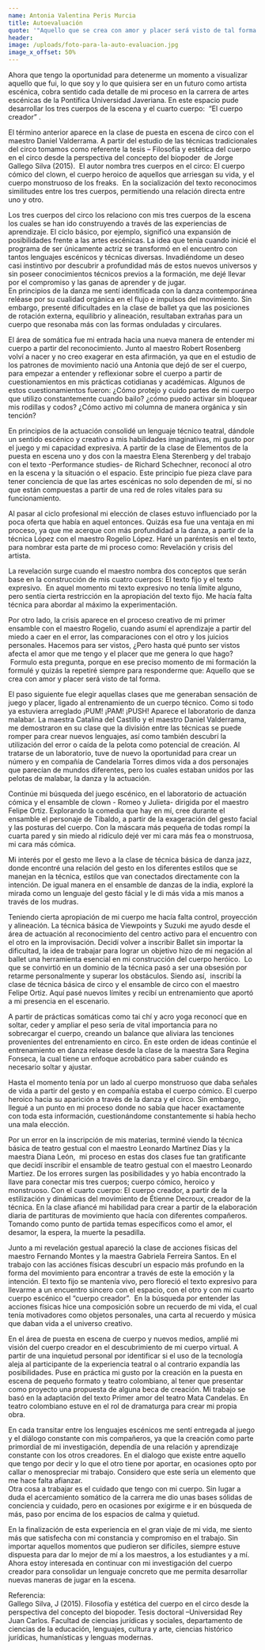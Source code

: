 ```yaml
---
name: Antonia Valentina Peris Murcia
title: Autoevaluación
quote: '"Aquello que se crea con amor y placer será visto de tal forma."'
header:
image: /uploads/foto-para-la-auto-evaluacion.jpg
image_x_offset: 50%
---
```


Ahora que tengo la oportunidad para detenerme un momento a visualizar aquello que fui, lo que soy y lo que quisiera ser en un futuro como artista esc&eacute;nica, cobra sentido cada detalle de mi proceso en la carrera de artes esc&eacute;nicas de la Pontifica Universidad Javeriana. En este espacio pude desarrollar los tres cuerpos de la escena y el cuarto cuerpo: &nbsp;“El cuerpo creador” .

El t&eacute;rmino anterior aparece en la clase de puesta en escena de circo con el maestro Daniel Valderrama. A partir del estudio de las t&eacute;cnicas tradicionales del circo tomamos como referente la tesis – Filosof&iacute;a y est&eacute;tica del cuerpo en el circo desde la perspectiva del concepto del biopoder &nbsp;de Jorge Gallego Silva (2015). &nbsp;El autor nombra tres cuerpos en el circo: El cuerpo c&oacute;mico del clown, el cuerpo heroico de aquellos que arriesgan su vida, y el cuerpo monstruoso de los freaks. &nbsp;En la socializaci&oacute;n del texto reconocimos similitudes entre los tres cuerpos, permitiendo una relaci&oacute;n directa entre uno y otro.

Los tres cuerpos del circo los relaciono con mis tres cuerpos de la escena los cuales se han ido construyendo a trav&eacute;s de las experiencias de aprendizaje. El ciclo b&aacute;sico, por ejemplo, signific&oacute; una expansi&oacute;n de posibilidades frente a las artes esc&eacute;nicas. La idea que ten&iacute;a cuando inici&eacute; el programa de ser &uacute;nicamente actriz se transform&oacute; en el encuentro con tantos lenguajes esc&eacute;nicos y t&eacute;cnicas diversas. Invadi&eacute;ndome un deseo casi instintivo por descubrir a profundidad m&aacute;s de estos nuevos universos y sin poseer conocimientos t&eacute;cnicos previos a la formaci&oacute;n, me dej&eacute; llevar por el compromiso y las ganas de aprender y de jugar.&nbsp;<br>En principios de la danza me sent&iacute; identificada con la danza contempor&aacute;nea rel&eacute;ase por su cualidad org&aacute;nica en el flujo e impulsos del movimiento. Sin embargo, present&eacute; dificultades en la clase de ballet ya que las posiciones de rotaci&oacute;n externa, equilibrio y alineaci&oacute;n, resultaban extra&ntilde;as para un cuerpo que resonaba m&aacute;s con las formas onduladas y circulares. &nbsp;&nbsp;

El &aacute;rea de som&aacute;tica fue mi entrada hacia una nueva manera de entender mi cuerpo a partir del reconocimiento. Junto al maestro Robert Rosenberg volv&iacute; a nacer y no creo exagerar en esta afirmaci&oacute;n, ya que en el estudio de los patrones de movimiento naci&oacute; una Antonia que dej&oacute; de ser el cuerpo, para empezar a entender y reflexionar sobre el cuerpo a partir de cuestionamientos en mis pr&aacute;cticas cotidianas y acad&eacute;micas. Algunos de estos cuestionamientos fueron: &iquest;C&oacute;mo protejo y cuido partes de mi cuerpo que utilizo constantemente cuando bailo? &iquest;c&oacute;mo puedo activar sin bloquear mis rodillas y codos? &iquest;C&oacute;mo activo mi columna de manera org&aacute;nica y sin tenci&oacute;n? &nbsp;

En principios de la actuaci&oacute;n consolid&eacute; un lenguaje t&eacute;cnico teatral, d&aacute;ndole un sentido esc&eacute;nico y creativo a mis habilidades imaginativas, mi gusto por el juego y mi capacidad expresiva. A partir de la clase de Elementos de la puesta en escena uno y dos con la maestra Elena Sterenberg y del trabajo con el texto -Performance studies- de Richard Schechner, reconoc&iacute; al otro en la escena y la situaci&oacute;n o el espacio. Este principio fue pieza clave para tener conciencia de que las artes esc&eacute;nicas no solo dependen de m&iacute;, si no que est&aacute;n compuestas a partir de una red de roles vitales para su funcionamiento.&nbsp;

Al pasar al ciclo profesional mi elecci&oacute;n de clases estuvo influenciado por la poca oferta que hab&iacute;a en aquel entonces. Quiz&aacute;s esa fue una ventaja en mi proceso, ya que me acerque con m&aacute;s profundidad a la danza, a partir de la t&eacute;cnica L&oacute;pez con el maestro Rogelio L&oacute;pez. Har&eacute; un par&eacute;ntesis en el texto, para nombrar esta parte de mi proceso como: Revelaci&oacute;n y crisis del artista.&nbsp;

La revelaci&oacute;n surge cuando el maestro nombra dos conceptos que ser&aacute;n base en la construcci&oacute;n de mis cuatro cuerpos: El texto fijo y el texto expresivo. &nbsp;En aquel momento mi texto expresivo no ten&iacute;a l&iacute;mite alguno, pero sent&iacute;a cierta restricci&oacute;n en la apropiaci&oacute;n del texto fijo. Me hac&iacute;a falta t&eacute;cnica para abordar al m&aacute;ximo la experimentaci&oacute;n.

Por otro lado, la crisis aparece en el proceso creativo de mi primer ensamble con el maestro Rogelio, cuando asum&iacute; el aprendizaje a partir del miedo a caer en el error, las comparaciones con el otro y los juicios personales. Hacemos para ser vistos, &iquest;Pero hasta qu&eacute; punto ser vistos afecta el amor que me tengo y el placer que me genera lo que hago? &nbsp;Formulo esta pregunta, porque en ese preciso momento de mi formaci&oacute;n la formul&eacute; y quiz&aacute;s la repetir&eacute; siempre para responderme que: Aquello que se crea con amor y placer ser&aacute; visto de tal forma.&nbsp;

El paso siguiente fue elegir aquellas clases que me generaban sensaci&oacute;n de juego y placer, ligado al entrenamiento de un cuerpo t&eacute;cnico. Como si todo ya estuviera arreglado &iexcl;PUM\! &iexcl;PAM\! &iexcl;PUSH\! Aparece el laboratorio de danza malabar. La maestra Catalina del Castillo y el maestro Daniel Valderrama, me demostraron en su clase que la divisi&oacute;n entre las t&eacute;cnicas se puede romper para crear nuevos lenguajes, as&iacute; como tambi&eacute;n descubr&iacute; la utilizaci&oacute;n del error o ca&iacute;da de la pelota como potencial de creaci&oacute;n. Al tratarse de un laboratorio, tuve de nuevo la oportunidad para crear un n&uacute;mero y en compa&ntilde;&iacute;a de Candelaria Torres dimos vida a dos personajes que parec&iacute;an de mundos diferentes, pero los cuales estaban unidos por las pelotas de malabar, la danza y la actuaci&oacute;n.&nbsp;

Contin&uacute;e mi b&uacute;squeda del juego esc&eacute;nico, en el laboratorio de actuaci&oacute;n c&oacute;mica y el ensamble de clown - Romeo y Julieta- dirigida por el maestro Felipe Ortiz. Explorando la comedia que hay en m&iacute;, cree durante el ensamble el personaje de Tibaldo, a partir de la exageraci&oacute;n del gesto facial y las posturas del cuerpo. Con la m&aacute;scara m&aacute;s peque&ntilde;a de todas romp&iacute; la cuarta pared y sin miedo al rid&iacute;culo dej&eacute; ver mi cara m&aacute;s fea o monstruosa, mi cara m&aacute;s c&oacute;mica.&nbsp;

Mi inter&eacute;s por el gesto me llevo a la clase de t&eacute;cnica b&aacute;sica de danza jazz, donde encontr&eacute; una relaci&oacute;n del gesto en los diferentes estilos que se manejan en la t&eacute;cnica, estilos que van conectados directamente con la intenci&oacute;n. De igual manera en el ensamble de danzas de la india, explor&eacute; la mirada como un lenguaje del gesto f&aacute;cial y le di m&aacute;s vida a mis manos a trav&eacute;s de los mudras. &nbsp;

Teniendo cierta apropiaci&oacute;n de mi cuerpo me hac&iacute;a falta control, proyecci&oacute;n y alineaci&oacute;n. La t&eacute;cnica b&aacute;sica de Viewpoints y Suzuki me ayudo desde el &aacute;rea de actuaci&oacute;n al reconocimiento del centro activo para el encuentro con el otro en la improvisaci&oacute;n. Decid&iacute; volver a inscribir Ballet sin importar la dificultad, la idea de trabajar para lograr un objetivo hizo de mi negaci&oacute;n al ballet una herramienta esencial en mi construcci&oacute;n del cuerpo her&oacute;ico. &nbsp;Lo que se convirti&oacute; en un dominio de la t&eacute;cnica pas&oacute; a ser una obsesi&oacute;n por retarme personalmente y superar los obst&aacute;culos. Siendo as&iacute;, &nbsp;inscrib&iacute; la clase de t&eacute;cnica b&aacute;sica de circo y el ensamble de circo con el maestro Felipe Ortiz. Aqu&iacute; pas&eacute; nuevos l&iacute;mites y recib&iacute; un entrenamiento que aport&oacute; a mi presencia en el escenario.

A partir de pr&aacute;cticas som&aacute;ticas como tai ch&iacute; y acro yoga reconoc&iacute; que en soltar, ceder y ampliar el peso ser&iacute;a de vital importancia para no sobrecargar el cuerpo, creando un balance que aliviara las tenciones provenientes del entrenamiento en circo. En este orden de ideas contin&uacute;e el entrenamiento en danza release desde la clase de la maestra Sara Regina Fonseca, la cual tiene un enfoque acrob&aacute;tico para saber cu&aacute;ndo es necesario soltar y ajustar.&nbsp;

Hasta el momento ten&iacute;a por un lado al cuerpo monstruoso que daba se&ntilde;ales de vida a partir del gesto y en compa&ntilde;&iacute;a estaba el cuerpo c&oacute;mico. El cuerpo heroico hacia su aparici&oacute;n a trav&eacute;s de la danza y el circo. Sin embargo, llegu&eacute; a un punto en mi proceso donde no sab&iacute;a que hacer exactamente con toda esta informaci&oacute;n, cuestion&aacute;ndome constantemente si hab&iacute;a hecho una mala elecci&oacute;n.&nbsp;

Por un error en la inscripci&oacute;n de mis materias, termin&eacute; viendo la t&eacute;cnica b&aacute;sica de teatro gestual con el maestro Leonardo Mart&iacute;nez D&iacute;as y la maestra Diana Le&oacute;n, &nbsp;mi proceso en estas dos clases fue tan gratificante que decid&iacute; inscribir el ensamble de teatro gestual con el maestro Leonardo Martiez. De los errores surgen las posibilidades y yo hab&iacute;a encontrado la llave para conectar mis tres cuerpos; cuerpo c&oacute;mico, heroico y monstruoso. Con el cuarto cuerpo: El cuerpo creador, a partir de la estilizaci&oacute;n y din&aacute;micas del movimiento de &Eacute;tienne Decroux, creador de la t&eacute;cnica. En la clase afianc&eacute; mi habilidad para crear a partir de la elaboraci&oacute;n diaria de partituras de movimiento que hac&iacute;a con diferentes compa&ntilde;eros. Tomando como punto de partida temas espec&iacute;ficos como el amor, el desamor, la espera, la muerte la pesadilla.&nbsp;

Junto a mi revelaci&oacute;n gestual apareci&oacute; la clase de acciones f&iacute;sicas del maestro Fernando Montes y la maestra Gabriela Ferreira Santos. En el trabajo con las acci&oacute;nes f&iacute;sicas descubr&iacute; un espacio m&aacute;s profundo en la forma del movimiento para encontrar a trav&eacute;s de este la emoci&oacute;n y la intenci&oacute;n. El texto fijo se manten&iacute;a vivo, pero floreci&oacute; el texto expresivo para llevarme a un encuentro sincero con el espacio, con el otro y con mi cuarto cuerpo esc&eacute;nico el “cuerpo creador”. &nbsp;En la b&uacute;squeda por entender las acciones f&iacute;sicas hice una composici&oacute;n sobre un recuerdo de mi vida, el cual ten&iacute;a motivadores como objetos personales, una carta al recuerdo y m&uacute;sica que daban vida a el universo creativo.&nbsp;

En el &aacute;rea de puesta en escena de cuerpo y nuevos medios, ampli&eacute; mi visi&oacute;n del cuerpo creador en el descubrimiento de mi cuerpo virtual. A partir de una inquietud personal por identificar si el uso de la tecnolog&iacute;a aleja al participante de la experiencia teatral o al contrario expand&iacute;a las posibilidades. Puse en pr&aacute;ctica mi gusto por la creaci&oacute;n en la puesta en escena de peque&ntilde;o formato y teatro colombiano, al tener que presentar como proyecto una propuesta de alguna beca de creaci&oacute;n. Mi trabajo se bas&oacute; en la adaptaci&oacute;n del texto Primer amor del teatro Mata Candelas. En teatro colombiano estuve en el rol de dramaturga para crear mi propia obra.&nbsp;

En cada transitar entre los lenguajes esc&eacute;nicos me sent&iacute; entregada al juego y el di&aacute;logo constante con mis compa&ntilde;eros, ya que la creaci&oacute;n como parte primordial de mi investigaci&oacute;n, depend&iacute;a de una relaci&oacute;n y aprendizaje constante con los otros creadores. En el dialogo que existe entre aquello que tengo por decir y lo que el otro tiene por aportar, en ocasiones opto por callar o menospreciar mi trabajo. Considero que este ser&iacute;a un elemento que me hace falta afianzar.<br>Otra cosa a trabajar es el cuidado que tengo con mi cuerpo. Sin lugar a duda el acercamiento som&aacute;tico de la carrera me dio unas bases s&oacute;lidas de conciencia y cuidado, pero en ocasiones por exigirme e ir en b&uacute;squeda de m&aacute;s, paso por encima de los espacios de calma y quietud.&nbsp;

En la finalizaci&oacute;n de esta experiencia en el gran viaje de mi vida, me siento m&aacute;s que satisfecha con mi constancia y compromiso en el trabajo. Sin importar aquellos momentos que pudieron ser dif&iacute;ciles, siempre estuve dispuesta para dar lo mejor de m&iacute; a los maestros, a los estudiantes y a m&iacute;. Ahora estoy interesada en continuar con mi investigaci&oacute;n del cuerpo creador para consolidar un lenguaje concreto que me permita desarrollar nuevas maneras de jugar en la escena.&nbsp;

Referencia:<br>Gallego Silva, J (2015). Filosof&iacute;a y est&eacute;tica del cuerpo en el circo desde la perspectiva del concepto del biopoder. Tesis doctoral –Universidad Rey Juan Carlos. Facultad de ciencias jur&iacute;dicas y sociales, departamento de ciencias de la educaci&oacute;n, lenguajes, cultura y arte, ciencias hist&oacute;rico jur&iacute;dicas, human&iacute;sticas y lenguas modernas.<br>&nbsp;